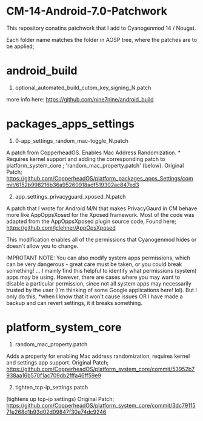# CM-14-Android-7.0-Patchwork

This repository conatins patchwork that I add to Cyanogenmod 14 / Nougat. 

Each folder name matches the folder in AOSP tree, where the patches are to be applied;

# android_build  

1. optional_automated_build_cutom_key_signing_N.patch 

more info here: https://github.com/nine7nine/android_build

# packages_apps_settings  

1. 0-app_settings_random_mac-toggle_N.patch 

A patch from CopperheadOS. Enables Mac Address Randomization. * Requires kernel support and adding the corresponding patch to
platform_system_core ; 'random_mac_property.patch' (below). Original Patch; 
https://github.com/CopperheadOS/platform_packages_apps_Settings/commit/6152b998216b36a95260918adf519302ac847ed3 

2. app_settings_privacyguard_xposed_N.patch 

A patch that I wrote for Android M/N that makes PrivacyGaurd in CM behave more like AppOppsXosed for the Xposed framework.
Most of the code was adapted from the AppOppsXposed plugin source code, Found here; https://github.com/jclehner/AppOpsXposed

This modification enables all of the permissions that Cyanogenmod hides or doesn't allow you to change. 

IMPROTANT NOTE: You can also modify system apps permissions, which can be very dangerous - great care must be taken, or you 
could break something! ... I mainly find this helpful to identify what permissions (system) apps may be using. However, there 
are cases where you may want to disable a particular permission, since not all system apps may necessarily trusted by the user 
(I'm thinking of some Google applications here! lol). But I only do this, *when I know that it won't cause issues OR I have 
made a backup and can revert settings, it it breaks something. 

# platform_system_core 

1. random_mac_property.patch 

Adds a property for enabling Mac address randomization, requires kernel and settings app support. Original Patch;
https://github.com/CopperheadOS/platform_system_core/commit/53952b7938aa16b570f1ac709db2fffa46ff59e9

2. tighten_tcp-ip_settings.patch 

(tightens up tcp-ip settings) Original Patch;
https://github.com/CopperheadOS/platform_system_core/commit/3dc7911571e268d1b93d02d09847f30e74dc9246
